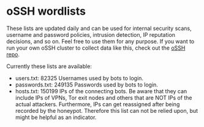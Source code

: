 # oSSH wordlists
These lists are updated daily and can be used for internal security scans, username and password policies, intrusion detection, IP reputation decisions, and so on. Feel free to use them for any purpose. If you want to run your own oSSH cluster to collect data like this, check out the [oSSH repo](https://github.com/toxyl/ossh).  

Currently these lists are available:  
- users.txt: 82325                                                                                                                                                                                                                                                                                                                                                                                                                                                        Usernames used by bots to login. 
- passwords.txt: 249135                                                                                                                                                                                                                                                                                                                                                                                                                                                        Passwords used by bots to login. 
- hosts.txt: 150199                                                                                                                                                                                                                                                                                                                                                                                                                                                        IPs of the connecting bots. Be aware that they can include IPs of VPNs, Tor exit nodes and others that are NOT IPs of the actual attackers. Furthermore, IPs can get reassigned after being recorded by the honeypot. Therefore this list can not be relied upon, but might be helpful as an indicator.
